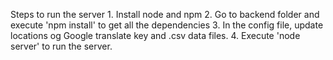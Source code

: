 Steps to run the server
    1. Install node and npm
    2. Go to backend folder and execute 'npm install' to get all the dependencies
    3. In the config file, update locations og Google translate key and .csv data files.
    4. Execute 'node server' to run the server.
